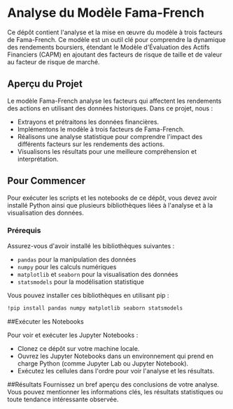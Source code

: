 # Analyse du Modèle Fama-French

Ce dépôt contient l'analyse et la mise en œuvre du modèle à trois facteurs de Fama-French. Ce modèle est un outil clé pour comprendre la dynamique des rendements boursiers, étendant le Modèle d'Évaluation des Actifs Financiers (CAPM) en ajoutant des facteurs de risque de taille et de valeur au facteur de risque de marché.

## Aperçu du Projet

Le modèle Fama-French analyse les facteurs qui affectent les rendements des actions en utilisant des données historiques. Dans ce projet, nous :
- Extrayons et prétraitons les données financières.
- Implémentons le modèle à trois facteurs de Fama-French.
- Réalisons une analyse statistique pour comprendre l'impact des différents facteurs sur les rendements des actions.
- Visualisons les résultats pour une meilleure compréhension et interprétation.

## Pour Commencer

Pour exécuter les scripts et les notebooks de ce dépôt, vous devez avoir installé Python ainsi que plusieurs bibliothèques liées à l'analyse et à la visualisation des données.

### Prérequis

Assurez-vous d'avoir installé les bibliothèques suivantes :
- `pandas` pour la manipulation des données
- `numpy` pour les calculs numériques
- `matplotlib` et `seaborn` pour la visualisation des données
- `statsmodels` pour la modélisation statistique

Vous pouvez installer ces bibliothèques en utilisant pip :

```bash
!pip install pandas numpy matplotlib seaborn statsmodels
```
##Exécuter les Notebooks

Pour voir et exécuter les Jupyter Notebooks :
 - Clonez ce dépôt sur votre machine locale. 
 - Ouvrez les Jupyter Notebooks dans un environnement qui prend en charge Python (comme Jupyter Lab ou Jupyter Notebook).
 - Exécutez les cellules dans l'ordre pour voir l'analyse et les résultats.


##Résultats
Fournissez un bref aperçu des conclusions de votre analyse. Vous pouvez mentionner les informations clés, les résultats statistiques ou toute tendance intéressante observée.
